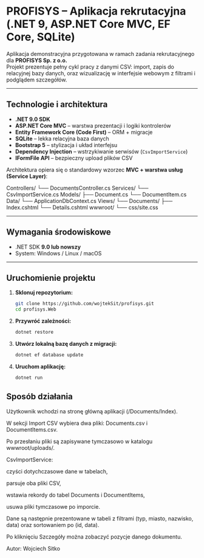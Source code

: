 # PROFISYS – Aplikacja rekrutacyjna (.NET 9, ASP.NET Core MVC, EF Core, SQLite)

Aplikacja demonstracyjna przygotowana w ramach zadania rekrutacyjnego dla **PROFISYS Sp. z o.o.**  
Projekt prezentuje pełny cykl pracy z danymi CSV: import, zapis do relacyjnej bazy danych, oraz wizualizację w interfejsie webowym z filtrami i podglądem szczegółów.

---

## Technologie i architektura

- **.NET 9.0 SDK**
- **ASP.NET Core MVC** – warstwa prezentacji i logiki kontrolerów
- **Entity Framework Core (Code First)** – ORM + migracje
- **SQLite** – lekka relacyjna baza danych
- **Bootstrap 5** – stylizacja i układ interfejsu
- **Dependency Injection** – wstrzykiwanie serwisów (`CsvImportService`)
- **IFormFile API** – bezpieczny upload plików CSV

Architektura opiera się o standardowy wzorzec **MVC + warstwa usług (Service Layer)**:

Controllers/
└── DocumentsController.cs
Services/
└── CsvImportService.cs
Models/
├── Document.cs
└── DocumentItem.cs
Data/
└── ApplicationDbContext.cs
Views/
└── Documents/
├── Index.cshtml
└── Details.cshtml
wwwroot/
└── css/site.css

---

## Wymagania środowiskowe

- .NET SDK **9.0 lub nowszy**
- System: Windows / Linux / macOS

---

## Uruchomienie projektu

1. **Sklonuj repozytorium:**

   ```bash
   git clone https://github.com/wojtekSit/profisys.git
   cd profisys.Web

   ```

2. **Przywróć zależności:**

   ```bash
   dotnet restore

   ```

3. **Utwórz lokalną bazę danych z migracji:**

   ```bash
   dotnet ef database update
   ```

4. **Uruchom aplikację:**

   ```bash
   dotnet run
   ```

## Sposób działania

Użytkownik wchodzi na stronę główną aplikacji (/Documents/Index).

W sekcji Import CSV wybiera dwa pliki:
Documents.csv i DocumentItems.csv.

Po przesłaniu pliki są zapisywane tymczasowo w katalogu wwwroot/uploads/.

CsvImportService:

czyści dotychczasowe dane w tabelach,

parsuje oba pliki CSV,

wstawia rekordy do tabel Documents i DocumentItems,

usuwa pliki tymczasowe po imporcie.

Dane są następnie prezentowane w tabeli z filtrami (typ, miasto, nazwisko, data) oraz sortowaniem po (id, data).

Po kliknięciu Szczegóły można zobaczyć pozycje danego dokumentu.

Autor: Wojciech Sitko
